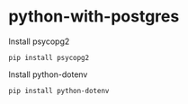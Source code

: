 # python-with-postgres

Install psycopg2

``` 
pip install psycopg2
```

Install python-dotenv
```
pip install python-dotenv
```
